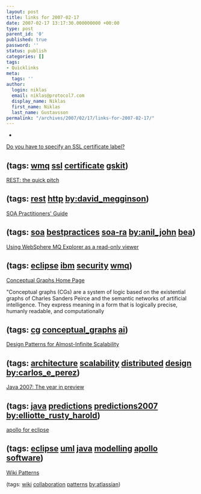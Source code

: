 ```yaml
---
layout: post
title: links for 2007-02-17
date: 2007-02-17 13:17:30.000000000 +00:00
type: post
parent_id: '0'
published: true
password: ''
status: publish
categories: []
tags:
- Quicklinks
meta:
  tags: ''
author:
  login: niklas
  email: niklas@protocol7.com
  display_name: Niklas
  first_name: Niklas
  last_name: Gustavsson
permalink: "/archives/2007/02/17/links-for-2007-02-17/"
---
```

- 
[Do you have to specify an SSL certificate label?](http://hursleyonwmq.wordpress.com/2007/02/16/do-you-have-to-specify-an-ssl-certificate-label)

(tags: [wmq](http://del.icio.us/protocol7/wmq) [ssl](http://del.icio.us/protocol7/ssl) [certificate](http://del.icio.us/protocol7/certificate) [gskit](http://del.icio.us/protocol7/gskit))
- 
[REST: the quick pitch](http://www.megginson.com/blogs/quoderat/2007/02/15/rest-the-quick-pitch/)

(tags: [rest](http://del.icio.us/protocol7/rest) [http](http://del.icio.us/protocol7/http) [by:david\_megginson](http://del.icio.us/protocol7/by:david_megginson))
- 
[SOA Practitioners' Guide](http://www.aniltj.com/blog/2007/02/12/SOAPractitionersGuide.aspx)

(tags: [soa](http://del.icio.us/protocol7/soa) [bestpractices](http://del.icio.us/protocol7/bestpractices) [soa-ra](http://del.icio.us/protocol7/soa-ra) [by:anil\_john](http://del.icio.us/protocol7/by:anil_john) [bea](http://del.icio.us/protocol7/bea))
- 
[Using WebSphere MQ Explorer as a read-only viewer](http://hursleyonwmq.wordpress.com/2007/02/08/using-websphere-mq-explorer-as-a-read-only-viewer/#more-42)

(tags: [eclipse](http://del.icio.us/protocol7/eclipse) [ibm](http://del.icio.us/protocol7/ibm) [security](http://del.icio.us/protocol7/security) [wmq](http://del.icio.us/protocol7/wmq))
- 
[Conceptual Graphs Home Page](http://www.conceptualgraphs.org/)

"Conceptual graphs (CGs) are a system of logic based on the existential graphs of Charles Sanders Peirce and the semantic networks of artificial intelligence. They express meaning in a form that is logically precise, humanly readable, and computationally

(tags: [cg](http://del.icio.us/protocol7/cg) [conceptual\_graphs](http://del.icio.us/protocol7/conceptual_graphs) [ai](http://del.icio.us/protocol7/ai))
- 
[Design Patterns for Almost-Infinite Scalability](http://www.manageability.org/blog/stuff/patterns-for-infinite-scalability)

(tags: [architecture](http://del.icio.us/protocol7/architecture) [scalability](http://del.icio.us/protocol7/scalability) [distributed](http://del.icio.us/protocol7/distributed) [design](http://del.icio.us/protocol7/design) [by:carlos\_e\_perez](http://del.icio.us/protocol7/by:carlos_e_perez))
- 
[Java 2007: The year in preview](http://www-128.ibm.com/developerworks/java/library/j-java2007.html)

(tags: [java](http://del.icio.us/protocol7/java) [predictions](http://del.icio.us/protocol7/predictions) [predictions2007](http://del.icio.us/protocol7/predictions2007) [by:elliotte\_rusty\_harold](http://del.icio.us/protocol7/by:elliotte_rusty_harold))
- 
[apollo for eclipse](http://www.gentleware.com/apollo.html)

(tags: [eclipse](http://del.icio.us/protocol7/eclipse) [uml](http://del.icio.us/protocol7/uml) [java](http://del.icio.us/protocol7/java) [modelling](http://del.icio.us/protocol7/modelling) [apollo](http://del.icio.us/protocol7/apollo) [software](http://del.icio.us/protocol7/software))
- 
[Wiki Patterns](http://www.wikipatterns.com/display/wikipatterns/Wikipatterns)

(tags: [wiki](http://del.icio.us/protocol7/wiki) [collaboration](http://del.icio.us/protocol7/collaboration) [patterns](http://del.icio.us/protocol7/patterns) [by:atlassian](http://del.icio.us/protocol7/by:atlassian))
